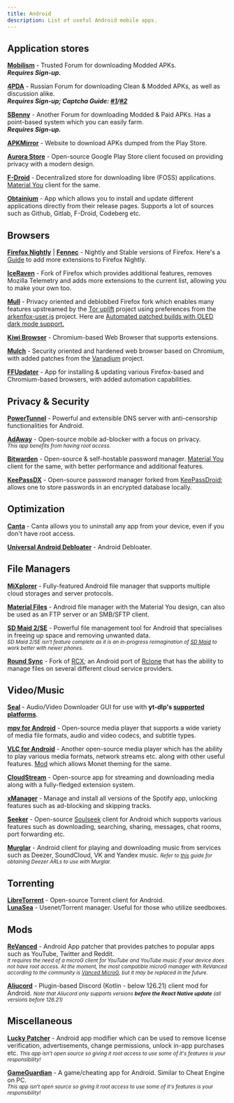 ```yaml
---
title: Android 
description: List of useful Android mobile apps.
---
```


## Application stores
[**Mobilism**](https://forum.mobilism.me/) - Trusted Forum for downloading Modded APKs.   
**_Requires Sign-up._**

[**4PDA**](https://4pda.to/forum/) - Russian Forum for downloading Clean & Modded APKs, as well as discussion alike.   
**_Requires Sign-up; Captcha Guide: [#1](https://www.celsoazevedo.com/files/android/how-to-bypass-4pda-captchas/)/[#2](https://doorsgeek.blogspot.com/2015/08/4pdaru-loginregister-captcha-tutorial.html)_**

[**SBenny**](https://forum.sbenny.com) - Another Forum for downloading Modded & Paid APKs. Has a point-based system which you can easily farm.   
**_Requires Sign-up._**

[**APKMirror**](https://www.apkmirror.com/) - Website to download APKs dumped from the Play Store.

[**Aurora Store**](https://gitlab.com/AuroraOSS/AuroraStore) - Open-source Google Play Store client focused on providing privacy with a modern design.

[**F-Droid**](https://f-droid.org/) - Decentralized store for downloading libre (FOSS) applications. [Material You](https://github.com/Iamlooker/Droid-ify) client for the same.

[**Obtainium**](https://github.com/ImranR98/Obtainium) - App which allows you to install and update different applications directly from their release pages. Supports a lot of sources such as Github, Gitlab, F-Droid, Codeberg etc.

## Browsers
[**Firefox Nightly**](https://play.google.com/store/apps/details?id=org.mozilla.fenix) | [**Fennec**](https://f-droid.org/en/packages/org.mozilla.fennec_fdroid) - Nightly and Stable versions of Firefox.
Here's a [Guide](https://blog.mozilla.org/addons/2020/09/29/expanded-extension-support-in-firefox-for-android-nightly/) to add more extensions to Firefox Nightly.

[**IceRaven**](https://github.com/fork-maintainers/iceraven-browser#iceraven-browser--) - Fork of Firefox which provides additional features, removes Mozilla Telemetry and adds more extensions to the current list, allowing you to make your own too.

[**Mull**](https://divestos.org/pages/our_apps#mull) - Privacy oriented and deblobbed Firefox fork which enables many features upstreamed by the [Tor uplift](https://wiki.mozilla.org/Security/Tor_Uplift) project using preferences from the [arkenfox-user.js](https://github.com/arkenfox/user.js/) project. Here are [Automated patched builds with OLED dark mode support.](https://github.com/ArtikusHG/Mull-OLEDDark)  

[**Kiwi Browser**](https://kiwibrowser.com/) - Chromium-based Web Browser that supports extensions.

[**Mulch**](https://divestos.org/pages/our_apps#mulch) - Security oriented and hardened web browser based on Chromium, with added patches from the [Vanadium](https://github.com/GrapheneOS/Vanadium) project.

[**FFUpdater**](https://github.com/Tobi823/ffupdater) - App for installing & updating various Firefox-based and Chromium-based browsers, with added automation capabilities.

## Privacy & Security
[**PowerTunnel**](https://github.com/krlvm/PowerTunnel-Android) - Powerful and extensible DNS server with anti-censorship functionalities for Android.

[**AdAway**](https://adaway.org/) - Open-source mobile ad-blocker with a focus on privacy.          
*<small>This app benefits from having root access.</small>*

[**Bitwarden**](https://github.com/bitwarden/mobile) - Open-source & self-hostable password manager. [Material You](https://github.com/AChep/keyguard-app) client for the same, with better performance and additional features.

[**KeePassDX**](https://github.com/Kunzisoft/KeePassDX) - Open-source password manager forked from [KeePassDroid](https://github.com/bpellin/keepassdroid); allows one to store passwords in an encrypted database locally.

## Optimization
[**Canta**](https://f-droid.org/en/packages/org.samo_lego.canta/) - Canta allows you to uninstall any app
from your device, even if you don't have root access.

[**Universal Android Debloater**](https://github.com/Universal-Debloater-Alliance/universal-android-debloater-next-generation) - Android Debloater.

## File Managers
[**MiXplorer**](https://mixplorer.com/) - Fully-featured Android file manager that supports multiple cloud storages and server protocols.

[**Material Files**](https://github.com/zhanghai/MaterialFiles) - Android file manager with the Material You design, can also be used as an FTP server or an SMB/SFTP client.

[**SD Maid 2/SE**](https://github.com/d4rken-org/sdmaid-se) - Powerful file management tool for Android that specialises in freeing up space and removing unwanted data.   
*<small>SD Maid 2/SE isn't feature complete as it is an in-progress reimagination of [SD Maid](https://github.com/d4rken-org/sdmaid) to work better with newer phones.</small>*

[**Round Sync**](https://roundsync.com/) - Fork of [RCX](https://github.com/xOb/rcx/); an Android port of [Rclone](https://rclone.org/) that has the ability to manage files on several different cloud service providers.

## Video/Music
[**Seal**](https://github.com/JunkFood02/Seal) - Audio/Video Downloader GUI for use with **yt-dlp's [supported platforms](https://github.com/yt-dlp/yt-dlp/blob/master/supportedsites.md)**.

[**mpv for Android**](https://github.com/mpv-android/mpv-android) - Open-source media player that supports a wide variety of media file formats, audio and video codecs, and subtitle types.

[**VLC for Android**](https://videolan.org/vlc/download-android.html) - Another open-source media player which has the ability to play various media formats, network streams etc. along with other useful features. [Mod](https://t.me/waifupx_official/233) which allows Monet theming for the same.

[**CloudStream**](https://github.com/recloudstream/cloudstream/) - Open-source app for streaming and downloading media along with a fully-fledged extension system.

[**xManager**](https://xmanagerapp.com/) - Manage and install all versions of the Spotify app, unlocking features such as ad-blocking and skipping tracks.

[**Seeker**](https://github.com/jackBonadies/SeekerAndroid) - Open-source [Soulseek](https://slsknet.org/) client for Android which supports various features such as downloading, searching, sharing, messages, chat rooms, port forwarding etc.

[**Murglar**](https://murglar.app/) - Android client for playing and downloading music from services such as Deezer, SoundCloud, VK and Yandex music.
*<small>Refer to [this](https://rentry.org/firehawk52/) guide for obtaining Deezer ARLs to use with Murglar.</small>*



## Torrenting
[**LibreTorrent**](https://github.com/proninyaroslav/libretorrent) - Open-source Torrent client for Android.  
[**LunaSea**](https://www.lunasea.app/) - Usenet/Torrent manager. Useful for those who utilize seedboxes.

## Mods
[**ReVanced**](https://github.com/revanced/revanced-manager) - Android App patcher that provides patches to popular apps such as YouTube, Twitter and Reddit.    
*<small>It requires the need of a microG client for YouTube and YouTube music if your device does not have root access. At the moment, the most compatible microG manager with ReVanced according to the community is [Vanced MicroG](https://github.com/TeamVanced/VancedMicroG), but it may be replaced in the future.</small>*

[**Aliucord**](https://github.com/Aliucord/Aliucord) - Plugin-based Discord (Kotlin - below 126.21) client mod for Android.
*<small>Note that Aliucord only supports versions **before the React Native update** (all versions before 126.21)</small>*

## Miscellaneous
[**Lucky Patcher**](https://www.luckypatchers.com/) - Android app modifier which can be used to remove license verification, advertisements, change permissions, unlock in-app purchases etc.
*<small>This app isn't open source so giving it root access to use some of it's features is your responsibility!</small>*

[**GameGuardian**](https://gameguardian.net/forum/) - A game/cheating app for Android. Similar to Cheat Engine on PC.  
*<small>This app isn't open source so giving it root access to use some of it's features is your responsibility!</small>*
